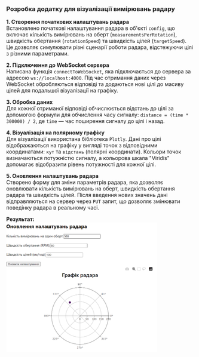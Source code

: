 <h3>Розробка додатку для візуалізації вимірювань радару</h3>

<b>1. Створення початкових налаштувань радара</b><br> 
Встановлено початкові налаштування радара в об'єкті <code>config</code>, що включає кількість вимірювань на оберт (<code>measurementsPerRotation</code>), швидкість обертання (<code>rotationSpeed</code>) та швидкість цілей (<code>targetSpeed</code>). Це дозволяє симулювати різні сценарії роботи радара, відстежуючи цілі з різними параметрами.<br>

<b>2. Підключення до WebSocket сервера</b><br> 
Написана функція <code>connectToWebSocket</code>, яка підключається до сервера за адресою <code>ws://localhost:4000</code>. Під час отримання даних через WebSocket обробляються відповіді та додаються нові цілі до масиву цілей для подальшої візуалізації на графіку.<br>

<b>3. Обробка даних</b><br> 
Для кожної отриманої відповіді обчислюється відстань до цілі за допомогою формули для обчислення часу сигналу: <code>distance = (time * 300000) / 2</code>, де <code>time</code> —  час поширення сигналу до цілі і назад. <br>

<b>4. Візуалізація на полярному графіку</b><br> 
Для візуалізації використана бібліотека <code>Plotly</code>. Дані про цілі відображаються на графіку у вигляді точок з відповідними координатами: <code>кут</code> та <code>відстань</code> (полярні координати). Кольори точок визначаються потужністю сигналу, а кольорова шкала "Viridis" допомагає відобразити рівень потужності для кожної цілі.<br>

<b>5. Оновлення налаштувань радара</b><br> 
Створено форму для зміни параметрів радара, яка дозволяє оновлювати кількість вимірювань на оберт, швидкість обертання радара та швидкість цілей. Після введення нових значень дані відправляються на сервер через <code>PUT</code> запит, що дозволяє змінювати поведінку радара в реальному часі.<br>

<b>Результат:</b><br>
<img src='./radar.png' style='width : 80%;'>
